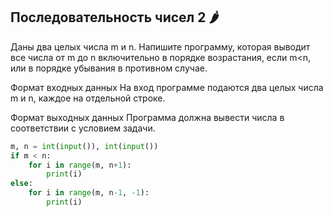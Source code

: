 ## Последовательность чисел 2 🌶️
Даны два целых числа m и n. Напишите программу, которая выводит все числа от m до n включительно в порядке возрастания, если m<n, или в порядке убывания в противном случае.

Формат входных данных
На вход программе подаются два целых числа m и n, каждое на отдельной строке.

Формат выходных данных
Программа должна вывести числа в соответствии с условием задачи.

```python
m, n = int(input()), int(input())
if m < n:
    for i in range(m, n+1):
        print(i)
else:
    for i in range(m, n-1, -1):
        print(i)
```